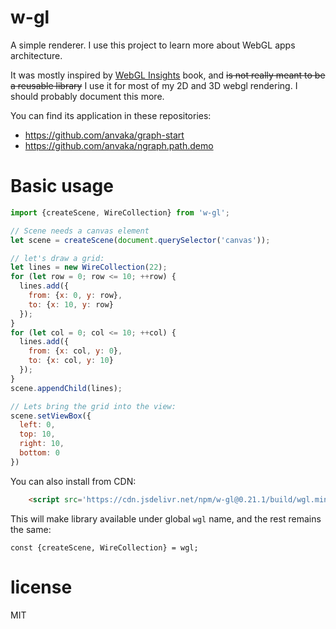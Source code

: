 # w-gl

A simple renderer. I use this project to learn more about WebGL apps architecture.

It was mostly inspired by [WebGL Insights](http://www.webglinsights.com/) book,
and ~~is not really meant to be a reusable library~~ I use it for most of my 2D and 3D webgl rendering. I should probably document this more.

You can find its application in these repositories:

* https://github.com/anvaka/graph-start
* https://github.com/anvaka/ngraph.path.demo

# Basic usage

``` js
import {createScene, WireCollection} from 'w-gl';

// Scene needs a canvas element
let scene = createScene(document.querySelector('canvas'));

// let's draw a grid:
let lines = new WireCollection(22);
for (let row = 0; row <= 10; ++row) {
  lines.add({
    from: {x: 0, y: row},
    to: {x: 10, y: row}
  });
}
for (let col = 0; col <= 10; ++col) {
  lines.add({
    from: {x: col, y: 0},
    to: {x: col, y: 10}
  });
}
scene.appendChild(lines);

// Lets bring the grid into the view:
scene.setViewBox({
  left: 0,
  top: 10,
  right: 10,
  bottom: 0 
})
```

You can also install from CDN:

```html
    <script src='https://cdn.jsdelivr.net/npm/w-gl@0.21.1/build/wgl.min.js'></script>
```

This will make library available under global `wgl` name, and the rest remains the same:

```
const {createScene, WireCollection} = wgl;
```


# license

MIT
